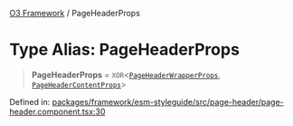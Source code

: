 [O3 Framework](../API.md) / PageHeaderProps

# Type Alias: PageHeaderProps

> **PageHeaderProps** = `XOR`\<[`PageHeaderWrapperProps`](../interfaces/PageHeaderWrapperProps.md), [`PageHeaderContentProps`](../interfaces/PageHeaderContentProps.md)\>

Defined in: [packages/framework/esm-styleguide/src/page-header/page-header.component.tsx:30](https://github.com/its-kios09/openmrs-esm-core/blob/main/packages/framework/esm-styleguide/src/page-header/page-header.component.tsx#L30)
